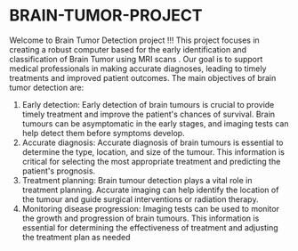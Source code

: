 # BRAIN-TUMOR-PROJECT

Welcome to Brain Tumor Detection project !!!
This project focuses in creating a robust computer based for the early identification and classification of Brain Tumor using MRI scans . 
Our goal is to support medical professionals in making accurate diagnoses, leading to timely treatments and improved patient outcomes.
The main objectives of brain tumor detection are:
1) Early detection: Early detection of brain tumours is crucial to provide timely treatment 
and improve the patient's chances of survival. Brain tumours can be asymptomatic in the 
early stages, and imaging tests can help detect them before symptoms develop.
2) Accurate diagnosis: Accurate diagnosis of brain tumours is essential to determine the 
type, location, and size of the tumour. This information is critical for selecting the most 
appropriate treatment and predicting the patient's prognosis.
3) Treatment planning: Brain tumour detection plays a vital role in treatment planning. 
Accurate imaging can help identify the location of the tumour and guide surgical 
interventions or radiation therapy.
4) Monitoring disease progression: Imaging tests can be used to monitor the growth and 
progression of brain tumours. This information is essential for determining the effectiveness 
of treatment and adjusting the treatment plan as needed

